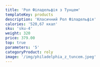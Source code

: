 ```yaml
---
title: 'Рол Філадельфія з Тунцем'
templateKey: products
description: 'Класичний Рол Філадельфія'
calories: '520,67 ккал'
sku: 'sku-4'
weight: 320
price: 379.00
top: true
parameters: '5'
categoryProduct: roly
image: '/img/philadelphia_z_tuncem.jpeg'
---
```

